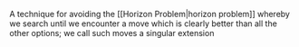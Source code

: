 A technique for avoiding the [[Horizon Problem|horizon problem]] whereby we search until we encounter a move which is clearly better than all the other options; we call such moves a singular extension